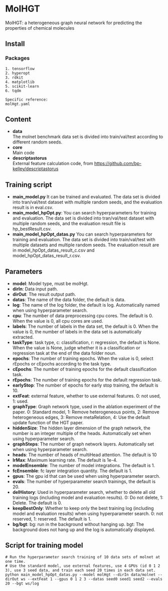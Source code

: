 # MolHGT

MolHGT: a heterogeneous graph neural network for predicting the properties of chemical molecules

## Install

### Packages
```
1. tensorflow
2. hyperopt
3. rdkit
4. matplotlib
5. scikit-learn
6. tqdm

Specific reference:
molHgt.yaml
```

## Content
* **data**  
The molnet benchmark data set is divided into train/val/test according to different random seeds.
* **core**  
Main code
* **descriptastorus**  
External feature calculation code, from https://github.com/bp-kelley/descriptastorus

## Training script
* **main_model.py**
It can be trained and evaluated. The data set is divided into tran/val/test dataset with multiple random seeds, and the evaluation result is in eval.csv.
* **main_model_hpOpt.py**:
You can search hyperparameters for training and evaluation. The data set is divided into tran/val/test dataset with multiple random seeds, and the evaluation result file is hp_bestResult.csv.
* **main_model_hpOpt_datas.py**
You can search hyperparameters for training and evaluation. The data set is divided into train/val/test with multiple datasets and multiple random seeds. The evaluation result are in model_hpOpt_datas_result_c.csv and model_hpOpt_datas_result_r.csv.

## Parameters
* **model**: Model type, must be molHgt.
* **dirIn**: Data input path.
* **dirOut**: The result output path.
* **datas**: The name of the data folder, the default is data.
* **log**: The name of the log folder, the default is log. Automatically named when using hyperparameter search.
* **cpu**: The number of data preprocessing cpu cores. The default is 0. When the value is 0, all cpu cores are used.
* **labels**: The number of labels in the data set, the default is 0. When the value is 0, the number of labels in the data set is automatically extracted.
* **taskType**: task type, c: classification, r: regression, the default is None. When the value is None, judge whether it is a classification or regression task at the end of the data folder noun.
* **epochs**: The number of training epochs. When the value is 0, select rEpochs or cEpochs according to the task type.
* **cEpochs**: The number of training epochs for the default classification task.
* **rEpochs**: The number of training epochs for the default regression task.
* **earlyStop**: The number of epochs for early stop training, the default is 10.
* **extFeat**: external feature, whether to use external features. 0: not used, 1: used.
* **graphType**: Graph network type, used in the ablation experiment of the paper. 0: Standard model, 1: Remove heterogeneous points, 2: Remove heterogeneous edges, 3: Remove metaRelation, 4: Use the default update function of the HGT paper.
* **hiddenSize**: The hidden layer dimension of the graph network, the number is an integer multiple of the heads. Automatically set when using hyperparameter search.
* **graphSteps**: The number of graph network layers. Automatically set when using hyperparameter search.
* **heads**: The number of heads of multiHead attention. The default is 10
* **lrMax**: Maximum learning rate. The default is 1e-4.
* **modelEnsemble**: The number of model integrations. The default is 1.
* **fcEnsemble**: fc layer integration quantity. The default is 1.
* **gpus**: The gpu id that can be used when using hyperparameter search.
* **evals**: The number of hyperparameter search trainings, the default is 20.
* **delHistory**: Used in hyperparameter search, whether to delete all old training logs (including model and evaluation results). 0: Do not delete, 1: Delete. The default is 0.
* **keepBestOnly**: Whether to keep only the best training log (including model and evaluation results) when using hyperparameter search. 0: not reserved, 1: reserved. The default is 1.
* **bg/bgt**: bg: run in the background without hanging up. bgt: The background does not hang up and the log is automatically displayed.

## Script for training model

```shell
# Run the hyperparameter search training of 10 data sets of molnet at one time.
# Use the standard model, use external features, use 4 GPUs (id 0 1 2 3), use 3 seed data, and train each seed 20 times in each data set.
python main_model_hpOpt_datas.py --model molHgt --dirIn data/molnet --dirOut ws --extFeat 1 --gpus 0 1 2 3 --datas seed0 seed1 seed2 --evals 20 --bgt ws/log
```
